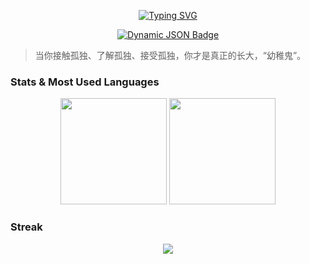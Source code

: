 <p align="center">
  <a href="https://git.io/typing-svg"><img src="https://readme-typing-svg.demolab.com?font=Della+Respira&pause=1000&color=9c3846&center=true&vCenter=true&random=false&width=435&lines=Please+say+hello+to+tomorrow!+OvO" alt="Typing SVG" /></a>
</p>
<p align="center">
  <a target="_blank" href="https://github.com/CherylVolta">
    <img alt="Dynamic JSON Badge" src="https://img.shields.io/badge/dynamic/json?url=https%3A%2F%2Fapi.spencerwoo.com%2Fsubstats%2F%3Fsource%3Dgithub%26queryKey%3DCherylVolta&query=%24.data.totalSubs&suffix=%20followers&logo=github&label=GitHub">
</a>

</p>

> 当你接触孤独、了解孤独、接受孤独，你才是真正的长大，“幼稚鬼”。

### Stats & Most Used Languages

<div align="center">
  <span>  </span>
  <img height="170px" src="https://github-readme-stats.vercel.app/api?username=CherylVolta&theme=rose" />
  <span>  </span>
  <img height="170px" src="https://github-readme-stats.vercel.app/api/top-langs/?username=CherylVolta&layout=compact&langs_count=8&theme=rose" />
  <span>  </span>
</div>

### Streak

<div align="center">
  <img  src="https://github-readme-streak-stats.herokuapp.com/?user=CherylVolta&theme=rose" />
</div>
